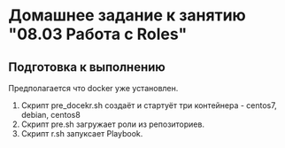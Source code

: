 # Домашнее задание к занятию "08.03 Работа с Roles"

## Подготовка к выполнению

Предполагается что docker уже установлен. 

1. Cкрипт pre_docekr.sh создаёт и стартуёт три контейнера - centos7, debian, centos8
2. Скрипт pre.sh загружает роли из репозиториев.
3. Скрипт r.sh запуксает Playbook.

